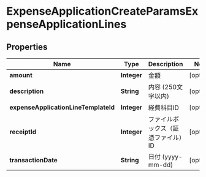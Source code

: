 

# ExpenseApplicationCreateParamsExpenseApplicationLines


## Properties

Name | Type | Description | Notes
------------ | ------------- | ------------- | -------------
**amount** | **Integer** | 金額 |  [optional]
**description** | **String** | 内容 (250文字以内) |  [optional]
**expenseApplicationLineTemplateId** | **Integer** | 経費科目ID |  [optional]
**receiptId** | **Integer** | ファイルボックス（証憑ファイル）ID |  [optional]
**transactionDate** | **String** | 日付 (yyyy-mm-dd) |  [optional]



